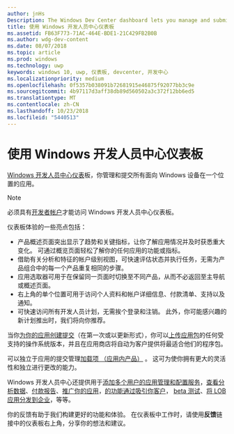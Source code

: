```yaml
---
author: jnHs
Description: The Windows Dev Center dashboard lets you manage and submit all of your apps for Windows devices in one place.
title: 使用 Windows 开发人员中心仪表板
ms.assetid: FB63F773-71AC-464E-BDE1-21C429FB2B0B
ms.author: wdg-dev-content
ms.date: 08/07/2018
ms.topic: article
ms.prod: windows
ms.technology: uwp
keywords: windows 10, uwp, 仪表板, devcenter, 开发中心
ms.localizationpriority: medium
ms.openlocfilehash: 0f5357b038091b72681915e46875f92077bb3c9e
ms.sourcegitcommit: 4b97117d3aff38db89d560502a3c372f12bb6ed5
ms.translationtype: MT
ms.contentlocale: zh-CN
ms.lasthandoff: 10/23/2018
ms.locfileid: "5440513"
---
```

# <a name="using-the-windows-dev-center-dashboard"></a>使用 Windows 开发人员中心仪表板


[Windows 开发人员中心仪表](https://partner.microsoft.com/dashboard)板，你管理和提交所有面向 Windows 设备在一个位置的应用。

> [!NOTE]
> 必须具有[开发者帐户](http://go.microsoft.com/fwlink/p/?LinkId=615100)才能访问 Windows 开发人员中心仪表板。

仪表板体验的一些亮点包括：

- 产品概述页面突出显示了趋势和关键指标，让你了解应用情况并及时获悉重大变化。 可通过概览页面轻松了解你的任何应用的功能或指标。
- 借助有关分析和特征的帐户级别视图，可快速评估状态并执行任务，无需为产品组合中的每一个产品重复相同的步骤。
- 应用选取器可用于在保留同一页面时切换至不同产品，从而不必返回至主导航或概述页面。
- 右上角的单个位置可用于访问个人资料和帐户详细信息、付款清单、支持以及通知。
- 可快速访问所有开发人员计划，无需挨个登录和注销。 此外，你可能感兴趣的新计划推出时，我们将向你推荐。

当你[为你的应用创建提交](app-submissions.md)（在第一次或以更新形式），你可以[上传应用包](upload-app-packages.md)的任何受支持的操作系统版本，并且在应用商店将自动为客户提供将最适合他们的程序包。

可以独立于应用的提交管理[加载项 （应用内产品）](add-on-submissions.md) 。 这可为使你拥有更大的灵活性和独立进行更改的能力。

Windows 开发人员中心还提供用于[添加多个用户](manage-account-users.md)[的应用管理和配置服务](app-management-and-services.md)，[查看分析数据](analytics.md)、[付款报告](payout-summary.md)、[推广你的应用](attract-customers-and-promote-your-apps.md)，[的功能通过吸引你客户](engage-with-your-customers.md)， [beta 测试](beta-testing-and-targeted-distribution.md)、[将 LOB 应用分发到企业](distribute-lob-apps-to-enterprises.md)，等等。

你的反馈有助于我们构建更好的功能和体验。 在仪表板中工作时，请使用**反馈**链接中的仪表板右上角，分享你的想法和建议。


 

 




